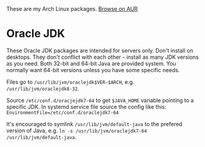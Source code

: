 These are my Arch Linux packages. [Browse on AUR](https://aur.archlinux.org/packages/?SeB=m&K=Nowaker)

# Oracle JDK

These Oracle JDK packages are intended for servers only. Don't install on desktops.
They don't conflict with each other - install as many JDK versions as you need.
Both 32-bit and 64-bit Java are provided system. You normally want 64-bit versions unless you have some specific needs.

Files go to `/usr/lib/jvm/oraclejdk$VER-$ARCH`, e.g. `/usr/lib/jvm/oraclejdk8-32`.

Source `/etc/conf.d/oracjejdk7-64` to get `$JAVA_HOME` variable pointing to a specific JDK.
In systemd service file source the config like this: `EnvironmentFile=/etc/conf.d/oraclejdk7-64`

It's encouraged to symlink `/usr/lib/jvm/default-java` to the prefered version of Java, e.g. `ln -s /usr/lib/jvm/oraclejdk7-64 /usr/lib/jvm/default-java`.

